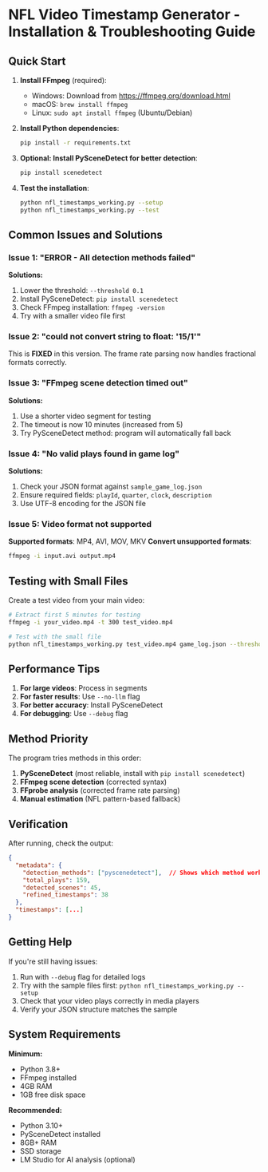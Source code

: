 # NFL Video Timestamp Generator - Installation & Troubleshooting Guide

## Quick Start

1. **Install FFmpeg** (required):
   - Windows: Download from https://ffmpeg.org/download.html
   - macOS: `brew install ffmpeg`
   - Linux: `sudo apt install ffmpeg` (Ubuntu/Debian)

2. **Install Python dependencies**:
   ```bash
   pip install -r requirements.txt
   ```

3. **Optional: Install PySceneDetect for better detection**:
   ```bash
   pip install scenedetect
   ```

4. **Test the installation**:
   ```bash
   python nfl_timestamps_working.py --setup
   python nfl_timestamps_working.py --test
   ```

## Common Issues and Solutions

### Issue 1: "ERROR - All detection methods failed"

**Solutions:**
1. Lower the threshold: `--threshold 0.1`
2. Install PySceneDetect: `pip install scenedetect`
3. Check FFmpeg installation: `ffmpeg -version`
4. Try with a smaller video file first

### Issue 2: "could not convert string to float: '15/1'"

This is **FIXED** in this version. The frame rate parsing now handles fractional formats correctly.

### Issue 3: "FFmpeg scene detection timed out"

**Solutions:**
1. Use a shorter video segment for testing
2. The timeout is now 10 minutes (increased from 5)
3. Try PySceneDetect method: program will automatically fall back

### Issue 4: "No valid plays found in game log"

**Solutions:**
1. Check your JSON format against `sample_game_log.json`
2. Ensure required fields: `playId`, `quarter`, `clock`, `description`
3. Use UTF-8 encoding for the JSON file

### Issue 5: Video format not supported

**Supported formats**: MP4, AVI, MOV, MKV
**Convert unsupported formats**:
```bash
ffmpeg -i input.avi output.mp4
```

## Testing with Small Files

Create a test video from your main video:
```bash
# Extract first 5 minutes for testing
ffmpeg -i your_video.mp4 -t 300 test_video.mp4

# Test with the small file
python nfl_timestamps_working.py test_video.mp4 game_log.json --threshold 0.2
```

## Performance Tips

1. **For large videos**: Process in segments
2. **For faster results**: Use `--no-llm` flag
3. **For better accuracy**: Install PySceneDetect
4. **For debugging**: Use `--debug` flag

## Method Priority

The program tries methods in this order:
1. **PySceneDetect** (most reliable, install with `pip install scenedetect`)
2. **FFmpeg scene detection** (corrected syntax)
3. **FFprobe analysis** (corrected frame rate parsing)  
4. **Manual estimation** (NFL pattern-based fallback)

## Verification

After running, check the output:
```json
{
  "metadata": {
    "detection_methods": ["pyscenedetect"],  // Shows which method worked
    "total_plays": 159,
    "detected_scenes": 45,
    "refined_timestamps": 38
  },
  "timestamps": [...]
}
```

## Getting Help

If you're still having issues:
1. Run with `--debug` flag for detailed logs
2. Try with the sample files first: `python nfl_timestamps_working.py --setup`
3. Check that your video plays correctly in media players
4. Verify your JSON structure matches the sample

## System Requirements

**Minimum:**
- Python 3.8+
- FFmpeg installed
- 4GB RAM
- 1GB free disk space

**Recommended:**
- Python 3.10+
- PySceneDetect installed
- 8GB+ RAM
- SSD storage
- LM Studio for AI analysis (optional)

